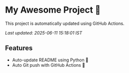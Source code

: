 # My Awesome Project 🚀

This project is automatically updated using GitHub Actions.

_Last updated: 2025-06-11 15:18:01 IST_

## Features
- Auto-update README using Python 🐍
- Auto Git push with GitHub Actions 🤖
